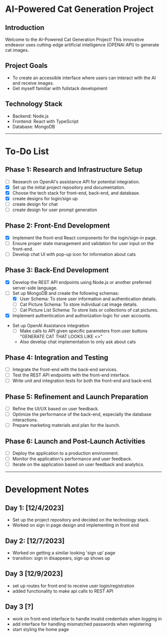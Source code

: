 # AI-Powered Cat Generation Project

## Introduction
Welcome to the AI-Powered Cat Generation Project! This innovative endeavor uses cutting-edge artificial intelligence (OPENAI API) to generate cat images.

## Project Goals
- To create an accessible interface where users can interact with the AI and receive images.
- Get myself familiar with fullstack development

## Technology Stack
- Backend: Node.js
- Frontend: React with TypeScript
- Database: MongoDB
---

# To-Do List

## Phase 1: Research and Infrastructure Setup
- [ ] Research on OpenAI's assistance API for potential integration.
- [X] Set up the initial project repository and documentation.
- [X] Choose the tech stack for front-end, back-end, and database.
- [x] create designs for login/sign up
- [ ] create design for chat
- [ ] create design for user prompt generation 

## Phase 2: Front-End Development
- [x] Implement the front-end React components for the login/sign-in page.
- [ ] Ensure proper state management and validation for user input on the front-end.
- [ ] Develop chat UI with pop-up icon for information about cats

## Phase 3: Back-End Development
- [x] Develop the REST API endpoints using Node.js or another preferred server-side language.
- [ ] Set up MongoDB and create the following schemas:
    - [x] User Schema: To store user information and authentication details.
    - [ ] Cat Picture Schema: To store individual cat image details.
    - [ ] Cat Picture List Schema: To store lists or collections of cat pictures.
- [x] Implement authentication and authorization logic for user accounts.
- Set up OpenAI Assistance integration
    - [ ] Make calls to API given specific parameters from user
    buttons "GENERATE CAT THAT LOOKS LIKE <>"
    - Also develop chat implementation to only ask about cats

## Phase 4: Integration and Testing
- [ ] Integrate the front-end with the back-end services.
- [ ] Test the REST API endpoints with the front-end interface.
- [ ] Write unit and integration tests for both the front-end and back-end.

## Phase 5: Refinement and Launch Preparation
- [ ] Refine the UI/UX based on user feedback.
- [ ] Optimize the performance of the back-end, especially the database interactions.
- [ ] Prepare marketing materials and plan for the launch.

## Phase 6: Launch and Post-Launch Activities
- [ ] Deploy the application to a production environment.
- [ ] Monitor the application's performance and user feedback.
- [ ] Iterate on the application based on user feedback and analytics.

---

# Development Notes

## Day 1: [12/4/2023]
- Set up the project repository and decided on the technology stack.
- Worked on sign in page design and implementing in front end

## Day 2: [12/7/2023]
- Worked on getting a similar looking 'sign up' page
- transition: sign in disappears, sign up shows up

## Day 3 [12/9/2023]
- set up routes for front end to receive user login/registration
- added functionality to make api calls to REST API

## Day 3 [?]
- work on front-end interface to handle invalid credentials when logging in
- add interface for handling mismatched passwords when registering
- start styling the home page